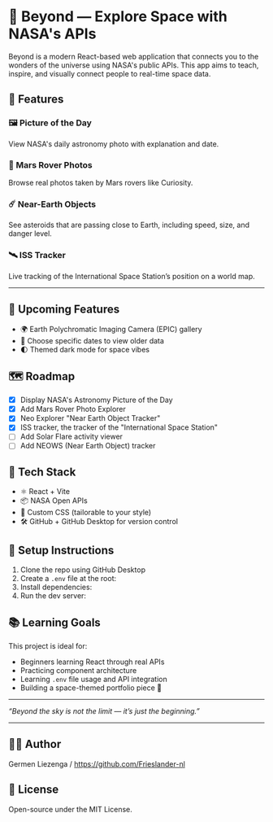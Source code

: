 # 🌌 Beyond — Explore Space with NASA's APIs

Beyond is a modern React-based web application that connects you to the wonders of the universe using NASA's public APIs. This app aims to teach, inspire, and visually connect people to real-time space data.

## 🚀 Features

### 🖼️ Picture of the Day

View NASA's daily astronomy photo with explanation and date.

### 🚗 Mars Rover Photos

Browse real photos taken by Mars rovers like Curiosity.

### ☄️ Near-Earth Objects

See asteroids that are passing close to Earth, including speed, size, and danger level.

### 🛰️ ISS Tracker

Live tracking of the International Space Station’s position on a world map.

---

## 🚀 Upcoming Features

- 🌍 Earth Polychromatic Imaging Camera (EPIC) gallery
- 📅 Choose specific dates to view older data
- 🌓 Themed dark mode for space vibes

## 🗺️ Roadmap

- [x] Display NASA's Astronomy Picture of the Day
- [x] Add Mars Rover Photo Explorer
- [x] Neo Explorer "Near Earth Object Tracker"
- [x] ISS tracker, the tracker of the "International Space Station"
- [ ] Add Solar Flare activity viewer
- [ ] Add NEOWS (Near Earth Object) tracker

## 🧪 Tech Stack

- ⚛️ React + Vite
- 📦 NASA Open APIs
- 🎨 Custom CSS (tailorable to your style)
- 🛠️ GitHub + GitHub Desktop for version control

## 🧰 Setup Instructions

1. Clone the repo using GitHub Desktop
2. Create a `.env` file at the root:
3. Install dependencies:
4. Run the dev server:

## 📚 Learning Goals

This project is ideal for:

- Beginners learning React through real APIs
- Practicing component architecture
- Learning `.env` file usage and API integration
- Building a space-themed portfolio piece 🌠

---

_“Beyond the sky is not the limit — it’s just the beginning.”_

---

## 🧑‍🚀 Author

Germen Liezenga / https://github.com/Frieslander-nl

## 💫 License

Open-source under the MIT License.
